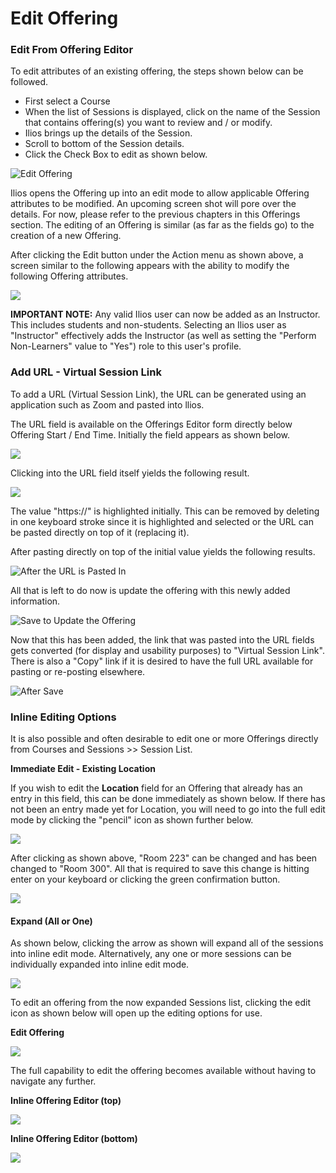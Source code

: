 # Edit Offering

### Edit From Offering Editor

To edit attributes of an existing offering, the steps shown below can be followed.

* First select a Course
* When the list of Sessions is displayed, click on the name of the Session that contains offering(s) you want to review and / or modify.
* Ilios brings up the details of the Session.
* Scroll to bottom of the Session details.
* Click the Check Box to edit as shown below.

![Edit Offering](../../.gitbook/assets/rweditoffering1.png)

Ilios opens the Offering up into an edit mode to allow applicable Offering attributes to be modified. An upcoming screen shot will pore over the details. For now, please refer to the previous chapters in this Offerings section. The editing of an Offering is similar (as far as the fields go) to the creation of a new Offering.

After clicking the Edit button under the Action menu as shown above, a screen similar to the following appears with the ability to modify the following Offering attributes.

![](../../.gitbook/assets/rweditoffering2.png)

**IMPORTANT NOTE:** Any valid Ilios user can now be added as an Instructor. This includes students and non-students. Selecting an Ilios user as "Instructor" effectively adds the Instructor (as well as setting the "Perform Non-Learners" value to "Yes") role to this user's profile.

### Add URL - Virtual Session Link

To add a URL (Virtual Session Link), the URL can be generated using an application such as Zoom and pasted into llios.&#x20;

The URL field is available on the Offerings Editor form directly below Offering Start / End Time. Initially the field appears as shown below.

![](../../.gitbook/assets/url1.png)

Clicking into the URL field itself yields the following result.

![](../../.gitbook/assets/url2.png)

The value "https://" is highlighted initially. This can be removed by deleting in one keyboard stroke since it is highlighted and selected or the URL can be pasted directly on top of it (replacing it).

After pasting directly on top of the initial value yields the following results.

![After the URL is Pasted In](../../.gitbook/assets/url3.png)

All that is left to do now is update the offering with this newly added information.

![Save to Update the Offering](../../.gitbook/assets/urlsave.png)

Now that this has been added, the link that was pasted into the URL fields gets converted (for display and usability purposes) to "Virtual Session Link". There is also a "Copy" link if it is desired to have the full URL available for pasting or re-posting elsewhere.&#x20;

![After Save](../../.gitbook/assets/url4.png)

### Inline Editing Options

It is also possible and often desirable to edit one or more Offerings directly from Courses and Sessions >> Session List.

**Immediate Edit - Existing Location**

If you wish to edit the **Location** field for an Offering that already has an entry in this field, this can be done immediately as shown below. If there has not been an entry made yet for Location, you will need to go into the full edit mode by clicking the "pencil" icon as shown further below.

![ ](<../../.gitbook/assets/inline edit 1.png>)

After clicking as shown above, "Room 223" can be changed and has been changed to "Room 300". All that is required to save this change is hitting enter on your keyboard or clicking the green confirmation button.

![](<../../.gitbook/assets/inline save.png>)

#### Expand (All or One)

As shown below, clicking the arrow as shown will expand all of the sessions into inline edit mode. Alternatively, any one or more sessions can be individually expanded into inline edit mode.

![](<../../.gitbook/assets/Screen Shot 2022-06-03 at 11.44.41 AM.png>)

To edit an offering from the now expanded Sessions list, clicking the edit icon as shown below will open up the editing options for use.

**Edit Offering**

![](<../../.gitbook/assets/Screen Shot 2022-06-03 at 11.52.49 AM.png>)

The full capability to edit the offering becomes available without having to navigate any further.

**Inline Offering Editor (top)**

![](<../../.gitbook/assets/off top.png>)

**Inline Offering Editor (bottom)**

![](<../../.gitbook/assets/off lower.png>)
